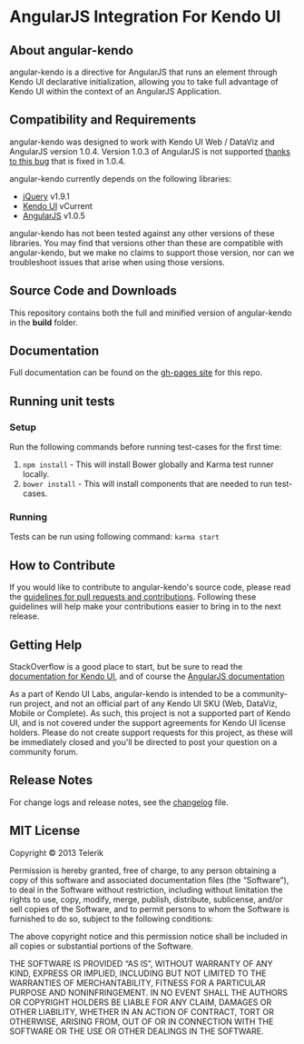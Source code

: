 # AngularJS Integration For Kendo UI

## About angular-kendo

angular-kendo is a directive for AngularJS that runs an element through Kendo UI declarative initialization, allowing you to take full advantage of Kendo UI within the context of an AngularJS Application.

## Compatibility and Requirements

angular-kendo was designed to work with Kendo UI Web / DataViz and AngularJS version 1.0.4.  Version 1.0.3 of AngularJS is not supported [thanks to this bug](https://github.com/angular/angular.js/issues/1627) that is fixed in 1.0.4.

angular-kendo currently depends on the following libraries:

- [jQuery](http://www.jquery.com) v1.9.1
- [Kendo UI](http://www.kendoui.com) vCurrent
- [AngularJS](http://www.angularjs.org) v1.0.5

angular-kendo has not been tested against any other versions of these libraries. You may find that versions other than these are compatible with angular-kendo, but we make no claims to support those version, nor can we troubleshoot issues that arise when using those versions.

## Source Code and Downloads

This repository contains both the full and minified version of angular-kendo in the **build** folder.

## Documentation

Full documentation can be found on the [gh-pages site](http://kendo-labs.github.com/angular-kendo/) for this repo.

## Running unit tests
### Setup
Run the following commands before running test-cases for the first time:

1. `npm install` - This will install Bower globally and Karma test runner locally.
2. `bower install` - This will install components that are needed to run test-cases.

### Running
Tests can be run using following command: `karma start`

## How to Contribute

If you would like to contribute to angular-kendo's source code, please read the [guidelines for pull requests and contributions](CONTRIBUTING.md). Following these guidelines will help make your contributions easier to bring in to the next release.

## Getting Help

StackOverflow is a good place to start, but be sure to read the [documentation for Kendo UI](http://docs.kendoui.com), and of course the [AngularJS documentation](http://docs.angularjs.org/api/)

As a part of Kendo UI Labs, angular-kendo is intended to be a community-run project, and not an official part of any Kendo UI SKU (Web, DataViz, Mobile or Complete). As such, this project is not a supported part of Kendo UI, and is not covered under the support agreements for Kendo UI license holders. Please do not create support requests for this project, as these will be immediately closed and you'll be directed to post your question on a community forum.

## Release Notes

For change logs and release notes, see the [changelog](CHANGELOG.md) file.

## MIT License

Copyright © 2013 Telerik

Permission is hereby granted, free of charge, to any person obtaining a copy of this software and associated documentation files (the “Software”), to deal in the Software without restriction, including without limitation the rights to use, copy, modify, merge, publish, distribute, sublicense, and/or sell copies of the Software, and to permit persons to whom the Software is furnished to do so, subject to the following conditions:

The above copyright notice and this permission notice shall be included in all copies or substantial portions of the Software.

THE SOFTWARE IS PROVIDED “AS IS”, WITHOUT WARRANTY OF ANY KIND, EXPRESS OR IMPLIED, INCLUDING BUT NOT LIMITED TO THE WARRANTIES OF MERCHANTABILITY, FITNESS FOR A PARTICULAR PURPOSE AND NONINFRINGEMENT. IN NO EVENT SHALL THE AUTHORS OR COPYRIGHT HOLDERS BE LIABLE FOR ANY CLAIM, DAMAGES OR OTHER LIABILITY, WHETHER IN AN ACTION OF CONTRACT, TORT OR OTHERWISE, ARISING FROM, OUT OF OR IN CONNECTION WITH THE SOFTWARE OR THE USE OR OTHER DEALINGS IN THE SOFTWARE.
